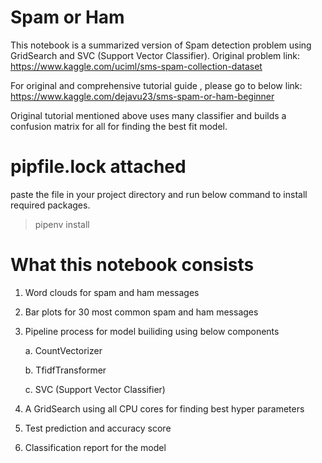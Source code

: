 # Spam or Ham

This  notebook is a summarized version of Spam detection problem using GridSearch and SVC (Support Vector Classifier).
Original problem link:
https://www.kaggle.com/uciml/sms-spam-collection-dataset

For original and comprehensive tutorial guide , please go to below link:
https://www.kaggle.com/dejavu23/sms-spam-or-ham-beginner 

Original tutorial mentioned above uses many classifier and builds a confusion matrix for all for finding the best fit model. 

# pipfile.lock attached

paste the file in your project directory and run below command to install required packages.
> pipenv install

# What this notebook consists


1. Word clouds for spam and ham messages
2. Bar plots for 30 most common spam and ham messages
3. Pipeline process for model builiding using below components

    a. CountVectorizer
    
    b. TfidfTransformer
    
    c. SVC (Support Vector Classifier)
  
4. A GridSearch using all CPU cores for finding best hyper parameters
5. Test prediction and accuracy score
6. Classification report for the model
